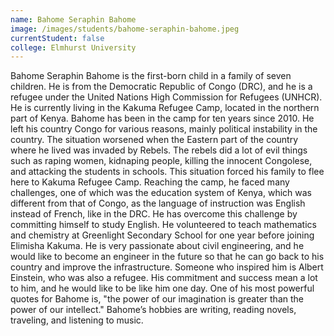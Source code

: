 ```yaml
---
name: Bahome Seraphin Bahome
image: /images/students/bahome-seraphin-bahome.jpeg
currentStudent: false
college: Elmhurst University
---
```


Bahome Seraphin Bahome is the first-born child in a family of seven children. He is from the Democratic Republic of Congo (DRC), and he is a refugee under the United Nations High Commission for Refugees (UNHCR). He is currently living in the Kakuma Refugee Camp, located in the northern part of Kenya. Bahome has been in the camp for ten years since 2010. He left his country Congo for various reasons, mainly political instability in the country. The situation worsened when the Eastern part of the country where he lived was invaded by Rebels. The rebels did a lot of evil things such as raping women, kidnaping people, killing the innocent Congolese, and attacking the students in schools. This situation forced his family to flee here to Kakuma Refugee Camp. Reaching the camp, he faced many challenges, one of which was the education system of Kenya, which was different from that of Congo, as the language of instruction was English instead of French, like in the DRC. He has overcome this challenge by committing himself to study English. He volunteered to teach mathematics and chemistry at Greenlight Secondary School for one year before joining Elimisha Kakuma. He is very passionate about civil engineering, and he would like to become an engineer in the future so that he can go back to his country and improve the infrastructure. Someone who inspired him is Albert Einstein, who was also a refugee. His commitment and success mean a lot to him, and he would like to be like him one day. One of his most powerful quotes for Bahome is, "the power of our imagination is greater than the power of our intellect." Bahome’s hobbies are writing, reading novels, traveling, and listening to music.
